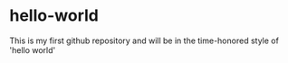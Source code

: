 # hello-world
This is my first github repository and will be in the time-honored style of 'hello world'
